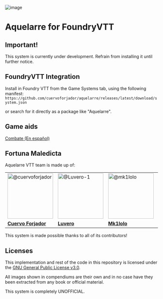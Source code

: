 ![image](https://github.com/cuervoforjador/conventum/assets/77968758/eb5b68bd-c1ee-4264-9f5e-209900b7a03f)
<h1>Aquelarre for FoundryVTT</h1>

## Important!
This system is currently under development. Refrain from installing it until further notice.

## FoundryVTT Integration

Install in Foundry VTT from the Game Systems tab, using the following manifest:
`https://github.com/cuervoforjador/aquelarre/releases/latest/download/system.json`

or search for it directly as a package like "Aquelarre".

## Game aids
<a href="https://github.com/cuervoforjador/aquelarre/wiki/Gu%C3%ADa-r%C3%A1pida-de-Combate">Combate (En español)</a>

## Fortuna Maledicta
Aquelarre VTT team is made up of: 

<table>
<tr>
  <td>
  <a href="https://github.com//cuervoforjador">
      <img class="avatar avatar-user" data-hovercard-type="user" data-hovercard-url="/users/cuervoforjador/hovercard" data-octo-click="hovercard-link-click" data-octo-dimensions="link_type:self" src="https://avatars.githubusercontent.com/u/77968758?v=4" width="150" alt="@cuervoforjador">
  </a>
  </td>
  <td>
  <a href="https://github.com//Luvero-1">
      <img class="avatar avatar-user" data-hovercard-type="user" data-hovercard-url="/users/Luvero-1/hovercard" data-octo-click="hovercard-link-click" data-octo-dimensions="link_type:self" src="https://avatars.githubusercontent.com/u/77019799?v=4" width="150" alt="@Luvero-1">
  </a>
  </td>
  <td>
  <a href="https://github.com/mk1lolo">
      <img class="avatar avatar-user" data-hovercard-type="user" data-hovercard-url="/users/mk1lolo/hovercard" data-octo-click="hovercard-link-click" data-octo-dimensions="link_type:self" src="https://avatars.githubusercontent.com/u/44495368?v=4" width="150" alt="@mk1lolo">
  </a>
  </td>  
  <td>
  <a href="">
      <img class="avatar avatar-user" data-hovercard-type="user" data-hovercard-url="" data-octo-click="hovercard-link-click" data-octo-dimensions="link_type:self" src="https://cdn.discordapp.com/avatars/1114214929453559839/d774a9dba14f3ccca925f28b86a0e4f1.webp" width="150" alt="@LingInSpain3919">
  </a>
  </td>  
  <td>
  <a href="https://github.com/tanynys">
      <img class="avatar avatar-user" data-hovercard-type="user" data-hovercard-url="/users/tanynys/hovercard" data-octo-click="hovercard-link-click" data-octo-dimensions="link_type:self" src="https://cdn.discordapp.com/avatars/281447229334618113/319e8d3887aea4bc7f701974442a89ef.webp" width="150" alt="@Tanys">
  </a>
  </td>   
</tr>
<tr>
  <td>
   <a href="https://github.com/cuervoforjador"><strong>Cuervo Forjador</strong></a>
  </td>
  <td>
   <a href="https://github.com//Luvero-1"><strong>Luvero</strong></a>
  </td>
  <td>
   <a href="https://github.com//mk1lolo"><strong>Mk1lolo</strong></a>  
  </td> 
  <td>
   <a href=""><strong>LingInSpain</strong></a>  
  </td>   
  <td>
   <a href=""><strong>Tanys</strong></a>  
  </td>   
</tr>
</table>

This system is made possible thanks to all of its contributors!

## Licenses

This implementation and rest of the code in this repository is licensed under the [GNU General Public License v3.0](https://github.com/cuervoforjador/aquelarre/blob/main/LICENSE.txt).

All images shown in compendiums are their own and in no case have they been extracted from any book or official material.

This system is completely UNOFFICIAL.
